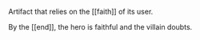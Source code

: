 Artifact that relies on the [[faith]] of its user.  

By the [[end]], the hero is faithful and the villain doubts.